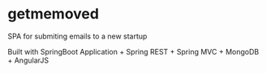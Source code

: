 # getmemoved
SPA for submiting emails to a new startup

Built with SpringBoot Application + Spring REST + Spring MVC + MongoDB + AngularJS
